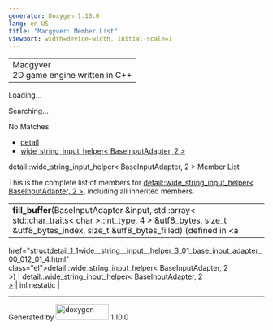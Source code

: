 ```yaml
---
generator: Doxygen 1.10.0
lang: en-US
title: "Macgyver: Member List"
viewport: width=device-width, initial-scale=1
---
```


<div id="top">

<div id="titlearea">

<table data-cellspacing="0" data-cellpadding="0">
<colgroup>
<col style="width: 100%" />
</colgroup>
<tbody>
<tr id="projectrow" class="odd">
<td id="projectalign"><div id="projectname">
Macgyver
</div>
<div id="projectbrief">
2D game engine written in C++
</div></td>
</tr>
</tbody>
</table>

</div>

<div id="main-nav">

</div>

<div id="MSearchSelectWindow"
onmouseover="return searchBox.OnSearchSelectShow()"
onmouseout="return searchBox.OnSearchSelectHide()"
onkeydown="return searchBox.OnSearchSelectKey(event)">

</div>

<div id="MSearchResultsWindow">

<div id="MSearchResults">

<div class="SRPage">

<div id="SRIndex">

<div id="SRResults">

</div>

<div id="Loading" class="SRStatus">

Loading...

</div>

<div id="Searching" class="SRStatus">

Searching...

</div>

<div id="NoMatches" class="SRStatus">

No Matches

</div>

</div>

</div>

</div>

</div>

<div id="nav-path" class="navpath">

- <a href="namespacedetail.html" class="el">detail</a>
- <a
  href="structdetail_1_1wide__string__input__helper_3_01_base_input_adapter_00_012_01_4.html"
  class="el">wide_string_input_helper&lt; BaseInputAdapter, 2 &gt;</a>

</div>

</div>

<div class="header">

<div class="headertitle">

<div class="title">

detail::wide_string_input_helper\< BaseInputAdapter, 2 \> Member List

</div>

</div>

</div>

<div class="contents">

This is the complete list of members for <a
href="structdetail_1_1wide__string__input__helper_3_01_base_input_adapter_00_012_01_4.html"
class="el">detail::wide_string_input_helper&lt; BaseInputAdapter, 2
&gt;</a>, including all inherited members.

|                                                                                                                                                                                   |                                                                                             |                                                                      |
|-----------------------------------------------------------------------------------------------------------------------------------------------------------------------------------|---------------------------------------------------------------------------------------------|----------------------------------------------------------------------|
| **fill_buffer**(BaseInputAdapter &input, std::array\< std::char_traits\< char \>::int_type, 4 \> &utf8_bytes, size_t &utf8_bytes_index, size_t &utf8_bytes_filled) (defined in <a 
 href="structdetail_1_1wide__string__input__helper_3_01_base_input_adapter_00_012_01_4.html"                                                                                        
 class="el">detail::wide_string_input_helper&lt; BaseInputAdapter, 2                                                                                                                
 &gt;</a>)                                                                                                                                                                          | <a                                                                                          
                                                                                                                                                                                     href="structdetail_1_1wide__string__input__helper_3_01_base_input_adapter_00_012_01_4.html"  
                                                                                                                                                                                     class="el">detail::wide_string_input_helper&lt; BaseInputAdapter, 2                          
                                                                                                                                                                                     &gt;</a>                                                                                     | <span class="mlabel">inline</span><span class="mlabel">static</span> |

</div>

------------------------------------------------------------------------

<span class="small">Generated
by [<img src="doxygen.svg" class="footer" width="104" height="31"
alt="doxygen" />](https://www.doxygen.org/index.html) 1.10.0</span>
